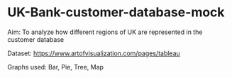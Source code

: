# UK-Bank-customer-database-mock

Aim: To analyze how different regions of UK are represented in the customer database

Dataset: https://www.artofvisualization.com/pages/tableau

Graphs used: Bar, Pie, Tree, Map
